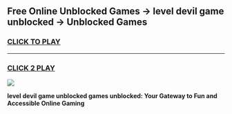 
## Free Online Unblocked Games → level devil game unblocked → Unblocked Games
<h3>
<a href="https://premium.freeplayer.one?title=level_devil_game_unblocked&ref=21F">CLICK TO PLAY</a></h3>
<hr>

<h3>
<a href="https://premium.freeplayer.one?title=level_devil_game_unblocked&ref=21F">CLICK 2 PLAY</a>
  
</h3>

<a href="https://premium.freeplayer.one?title=level_devil_game_unblocked&ref=21F/"><img src="https://clearcache.store/games.png"></a>


**level devil game unblocked games unblocked: Your Gateway to Fun and Accessible Online Gaming**

